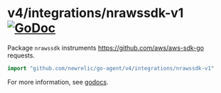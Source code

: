 # v4/integrations/nrawssdk-v1 [![GoDoc](https://godoc.org/github.com/newrelic/go-agent/v4/integrations/nrawssdk-v1?status.svg)](https://godoc.org/github.com/newrelic/go-agent/v4/integrations/nrawssdk-v1)

Package `nrawssdk` instruments https://github.com/aws/aws-sdk-go requests.

```go
import "github.com/newrelic/go-agent/v4/integrations/nrawssdk-v1"
```

For more information, see
[godocs](https://godoc.org/github.com/newrelic/go-agent/v4/integrations/nrawssdk-v1).
